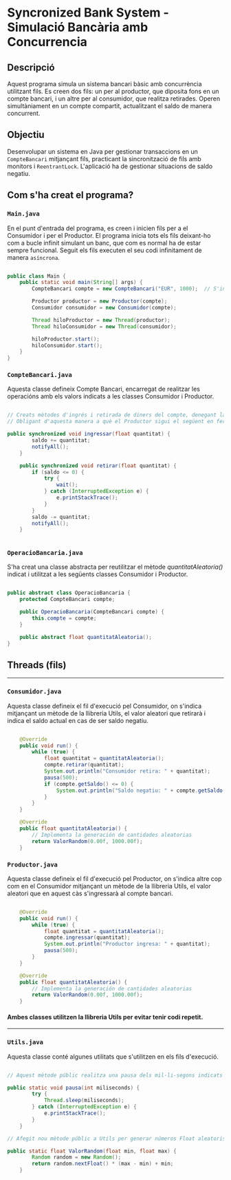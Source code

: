 # Syncronized Bank System - Simulació Bancària amb Concurrencia

## Descripció

Aquest programa simula un sistema bancari bàsic amb concurrència utilitzant fils. Es creen dos fils: un per al productor, que diposita fons en un compte bancari, i un altre per al consumidor, que realitza retirades. Operen simultàniament en un compte compartit, actualitzant el saldo de manera concurrent.

## Objectiu

Desenvolupar un sistema en Java per gestionar transaccions en un `CompteBancari` mitjançant fils, practicant la
sincronització de fils amb monitors i `ReentrantLock`.
L'aplicació ha de gestionar situacions de saldo negatiu.


## Com s'ha creat el programa?

### `Main.java`

En el punt d'entrada del programa, es creen i inicien fils per a el Consumidor i per el Productor. 
El programa inicia tots els fils deixant-ho com a bucle infinit simulant un banc, que com es normal ha de estar sempre funcional. 
Seguit els fils executen el seu codi infinitament de manera `asíncrona`.


```java

public class Main {
    public static void main(String[] args) {
        CompteBancari compte = new CompteBancari("EUR", 1000);  // S'indica la moneda i el saldo inicial en el compte bancari.

        Productor productor = new Productor(compte);
        Consumidor consumidor = new Consumidor(compte);

        Thread hiloProductor = new Thread(productor);
        Thread hiloConsumidor = new Thread(consumidor);

        hiloProductor.start();
        hiloConsumidor.start();
    }
}

```

### `CompteBancari.java`

Aquesta classe defineix Compte Bancari, encarregat de realitzar les operacións amb els valors indicats a les classes Consumidor i Productor. 

```java

// Creats mètodes d'ingrés i retirada de diners del compte, denegant la retirada del Consumidor si el saldo ja ha sigut sobrepassat i, per tant, és saldo negatiu.
// Obligant d'aquesta manera a què el Productor sigui el següent en fer ingrés.

public synchronized void ingressar(float quantitat) {
        saldo += quantitat;
        notifyAll();
    }

    public synchronized void retirar(float quantitat) {
        if (saldo <= 0) {
            try {
                wait();
            } catch (InterruptedException e) {
                e.printStackTrace();
            }
        }
        saldo -= quantitat;
        notifyAll();
    }
    
```

### `OperacioBancaria.java`

S'ha creat una classe abstracta per reutilitzar el mètode *quantitatAleatoria()* indicat i utilitzat a les següents classes Consumidor i Productor.

```java

public abstract class OperacioBancaria {
    protected CompteBancari compte;

    public OperacioBancaria(CompteBancari compte) {
        this.compte = compte;
    }

    public abstract float quantitatAleatoria();
}

```

## Threads (fils)

---

### `Consumidor.java`

Aquesta classe defineix el fil d'execució pel Consumidor, on s'indica mitjançant un mètode de la llibreria Utils, el valor aleatori que retirarà i indica el saldo actual en cas de ser saldo negatiu.

```java

    @Override
    public void run() {
        while (true) {
            float quantitat = quantitatAleatoria();
            compte.retirar(quantitat);
            System.out.println("Consumidor retira: " + quantitat);
            pausa(500);
            if (compte.getSaldo() <= 0) {
                System.out.println("Saldo negatiu: " + compte.getSaldo());
            }
        }
    }

    @Override
    public float quantitatAleatoria() {
        // Implementa la generación de cantidades aleatorias
        return ValorRandom(0.00f, 1000.00f);
    }

```

### `Productor.java`

Aquesta classe defineix el fil d'execució pel Productor, on s'indica altre cop com en el Consumidor mitjançant un mètode de la llibreria Utils, el valor aleatori que en aquest càs s'ingressarà al compte bancari.

```java

    @Override
    public void run() {
        while (true) {
            float quantitat = quantitatAleatoria();
            compte.ingressar(quantitat);
            System.out.println("Productor ingresa: " + quantitat);
            pausa(500);
        }
    }

    @Override
    public float quantitatAleatoria() {
        // Implementa la generación de cantidades aleatorias
        return ValorRandom(0.00f, 1000.00f);
    }

```

#### Ambes classes utilitzen la llibreria Utils per evitar tenir codi repetit.

---


### `Utils.java`

Aquesta classe conté algunes utilitats que s'utilitzen en els fils d'execució.

```java

// Aquest mètode públic realitza una pausa dels mil·li-segons indicats en el moment d'executar-se.

public static void pausa(int miliseconds) {
        try {
            Thread.sleep(miliseconds);
        } catch (InterruptedException e) {
            e.printStackTrace();
        }
    }

// Afegit nou mètode públic a Utils per generar números Float aleatoris.

public static float ValorRandom(float min, float max) {
        Random random = new Random();
        return random.nextFloat() * (max - min) + min;
    }
    
```
